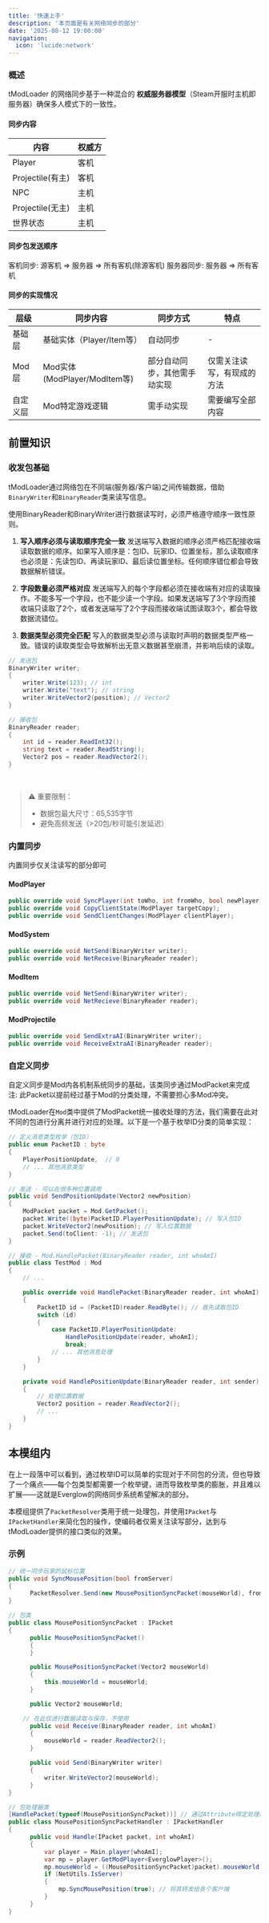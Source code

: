 ```yaml
---
title: '快速上手'
description: '本页面是有关网络同步的部分'
date: '2025-08-12 19:00:00'
navigation:
  icon: 'lucide:network'
---
```


### 概述

tModLoader 的网络同步基于一种混合的 **权威服务器模型**（Steam开服时主机即服务器）确保多人模式下的一致性。

#### 同步内容

| 内容             | 权威方 |
| ---------------- | ------ |
| Player           | 客机   |
| Projectile(有主) | 客机   |
| NPC              | 主机   |
| Projectile(无主) | 主机   |
| 世界状态         | 主机   |

#### 同步包发送顺序

客机同步: 源客机 => 服务器 => 所有客机(除源客机)
服务器同步: 服务器 => 所有客机

#### 同步的实现情况

| 层级     | 同步内容                      | 同步方式                     | 特点                       |
| -------- | ----------------------------- | ---------------------------- | -------------------------- |
| 基础层   | 基础实体（Player/Item等）     | 自动同步                     | -                          |
| Mod层    | Mod实体 (ModPlayer/ModItem等) | 部分自动同步，其他需手动实现 | 仅需关注读写，有现成的方法 |
| 自定义层 | Mod特定游戏逻辑               | 需手动实现                   | 需要编写全部内容           |

## 前置知识

### 收发包基础

tModLoader通过网络包在不同端(服务器/客户端)之间传输数据，借助`BinaryWriter`和`BinaryReader`类来读写信息。

使用BinaryReader和BinaryWriter进行数据读写时，必须严格遵守顺序一致性原则。

1. **写入顺序必须与读取顺序完全一致**
   发送端写入数据的顺序必须严格匹配接收端读取数据的顺序。如果写入顺序是：包ID、玩家ID、位置坐标，那么读取顺序也必须是：先读包ID、再读玩家ID、最后读位置坐标。任何顺序错位都会导致数据解析错误。

2. **字段数量必须严格对应**
   发送端写入的每个字段都必须在接收端有对应的读取操作。不能多写一个字段，也不能少读一个字段。如果发送端写了3个字段而接收端只读取了2个，或者发送端写了2个字段而接收端试图读取3个，都会导致数据流错位。

3. **数据类型必须完全匹配**
   写入的数据类型必须与读取时声明的数据类型严格一致。错误的读取类型会导致解析出无意义数据甚至崩溃，并影响后续的读取。

```csharp
// 发送包
BinaryWriter writer;
{
    writer.Write(123); // int
    writer.Write("text"); // string
    writer.WriteVector2(position); // Vector2
}

// 接收包
BinaryReader reader;
{
    int id = reader.ReadInt32();
    string text = reader.ReadString();
    Vector2 pos = reader.ReadVector2();
}
```

<br/>

> ⚠️ 重要限制：
>
> - 数据包最大尺寸：65,535字节
> - 避免高频发送（>20包/秒可能引发延迟）

### 内置同步

内置同步仅关注读写的部分即可

#### ModPlayer

```csharp
public override void SyncPlayer(int toWho, int fromWho, bool newPlayer);
public override void CopyClientState(ModPlayer targetCopy);
public override void SendClientChanges(ModPlayer clientPlayer);
```

#### ModSystem

```csharp
public override void NetSend(BinaryWriter writer);
public override void NetReceive(BinaryReader reader);
```

#### ModItem

```csharp
public override void NetSend(BinaryWriter writer);
public override void NetRecieve(BinaryReader reader);
```

#### ModProjectile

```csharp
public override void SendExtraAI(BinaryWriter writer);
public override void ReceiveExtraAI(BinaryReader reader);
```

### 自定义同步

自定义同步是Mod内各机制系统同步的基础，该类同步通过ModPacket来完成
注: 此Packet以提前经过基于Mod的分类处理，不需要担心多Mod冲突。

tModLoader在`Mod`类中提供了ModPacket统一接收处理的方法，我们需要在此对不同的包进行分离并进行对应的处理。以下是一个基于枚举ID分类的简单实现：

```csharp
// 定义消息类型枚举（包ID）
public enum PacketID : byte
{
    PlayerPositionUpdate,  // 0
    // ... 其他消息类型
}

// 发送 - 可以在很多种位置调用
public void SendPositionUpdate(Vector2 newPosition)
{
    ModPacket packet = Mod.GetPacket();
    packet.Write((byte)PacketID.PlayerPositionUpdate); // 写入包ID
    packet.WriteVector2(newPosition); // 写入位置数据
    packet.Send(toClient: -1); // 发送包
}

// 接收 - Mod.HandlePacket(BinaryReader reader, int whoAmI)
public class TestMod : Mod
{
    // ...

    public override void HandlePacket(BinaryReader reader, int whoAmI)
    {
        PacketID id = (PacketID)reader.ReadByte(); // 首先读取包ID
        switch (id)
        {
            case PacketID.PlayerPositionUpdate:
                HandlePositionUpdate(reader, whoAmI);
                break;
            // ... 其他消息处理
        }
    }

    private void HandlePositionUpdate(BinaryReader reader, int sender)
    {
        // 处理位置数据
        Vector2 position = reader.ReadVector2();
        // ...
    }
}
```

## 本模组内

在上一段落中可以看到，通过枚举ID可以简单的实现对于不同包的分流，但也导致了一个痛点——每个包类型都需要一个枚举键，进而导致枚举类的膨胀，并且难以扩展——这就是Everglow的网络同步系统希望解决的部分。

本模组提供了`PacketResolver`类用于统一处理包，并使用`IPacket`与`IPacketHandler`来简化包的操作，使编码者仅需关注读写部分，达到与tModLoader提供的接口类似的效果。

### 示例

```csharp
// 统一同步玩家的鼠标位置
public void SyncMousePosition(bool fromServer)
{
	  PacketResolver.Send(new MousePositionSyncPacket(mouseWorld), fromServer, Player);
}

// 包类
public class MousePositionSyncPacket : IPacket
{
	  public MousePositionSyncPacket()
	  {
	  }

	  public MousePositionSyncPacket(Vector2 mouseWorld)
	  {
	  	  this.mouseWorld = mouseWorld;
	  }

	  public Vector2 mouseWorld;

    // 在此仅进行数据读取与保存，不使用
	  public void Receive(BinaryReader reader, int whoAmI)
	  {
	  	  mouseWorld = reader.ReadVector2();
	  }

	  public void Send(BinaryWriter writer)
	  {
	  	  writer.WriteVector2(mouseWorld);
	  }
}

// 包处理器类
[HandlePacket(typeof(MousePositionSyncPacket))] // 通过Attribute绑定处理器对应的包类型
public class MousePositionSyncPacketHandler : IPacketHandler
{
	  public void Handle(IPacket packet, int whoAmI)
	  {
	  	  var player = Main.player[whoAmI];
	  	  var mp = player.GetModPlayer<EverglowPlayer>();
	  	  mp.mouseWorld = ((MousePositionSyncPacket)packet).mouseWorld;
	  	  if (NetUtils.IsServer)
	  	  {
	  	  	  mp.SyncMousePosition(true); // 将其转发给各个客户端
	  	  }
	  }
}
```
